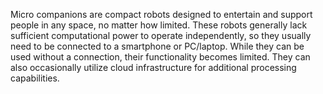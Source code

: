 Micro companions are compact robots designed to entertain and support people in any space, no matter how limited. These robots generally lack sufficient computational power to operate independently, so they usually need to be connected to a smartphone or PC/laptop. While they can be used without a connection, their functionality becomes limited. They can also occasionally utilize cloud infrastructure for additional processing capabilities.
